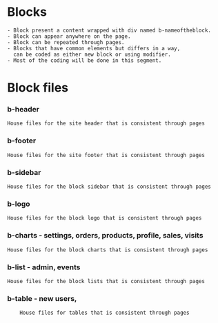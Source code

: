 Blocks
======



    - Block present a content wrapped with div named b-nameoftheblock.
    - Block can appear anywhere on the page.
    - Block can be repeated through pages.
    - Blocks that have common elements but differs in a way,
      can be coded as either new block or using modifier.
    - Most of the coding will be done in this segment.




Block files
======

### b-header
    House files for the site header that is consistent through pages

### b-footer
    House files for the site footer that is consistent through pages

### b-sidebar
    House files for the block sidebar that is consistent through pages

### b-logo
    House files for the block logo that is consistent through pages

### b-charts - settings, orders, products, profile, sales, visits
    House files for the block charts that is consistent through pages

### b-list - admin, events
    House files for the block lists that is consistent through pages

### b-table - new users,
        House files for tables that is consistent through pages
